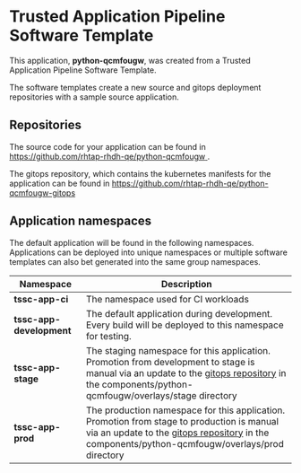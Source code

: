 # Trusted Application Pipeline Software Template

This application, **python-qcmfougw**, was created from a Trusted Application Pipeline Software Template.

The software templates create a new source and gitops deployment repositories with a sample source application. 

## Repositories

The source code for your application can be found in [https://github.com/rhtap-rhdh-qe/python-qcmfougw ](https://github.com/rhtap-rhdh-qe/python-qcmfougw ).
 
The gitops repository, which contains the kubernetes manifests for the application can be found in 
[https://github.com/rhtap-rhdh-qe/python-qcmfougw-gitops ](https://github.com/rhtap-rhdh-qe/python-qcmfougw-gitops ) 

## Application namespaces 

The default application will be found in the following namespaces. Applications can be deployed into unique namespaces or multiple software templates can also bet generated into the same group namespaces.  

|  Namespace   |  Description   |  
| -------- | -------- |
| **tssc-app-ci** | The namespace used for CI workloads |
| **tssc-app-development** | The default application during development. Every build will be deployed to this namespace for testing. |
| **tssc-app-stage** | The staging namespace for this application. Promotion from development to stage is manual via an update to the [gitops repository](https://github.com/rhtap-rhdh-qe/python-qcmfougw-gitops ) in the components/python-qcmfougw/overlays/stage directory |
| **tssc-app-prod** | The production namespace for this application. Promotion from stage to production is manual via an update to the [gitops repository](https://github.com/rhtap-rhdh-qe/python-qcmfougw-gitops ) in the components/python-qcmfougw/overlays/prod directory |